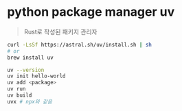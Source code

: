 # python package manager uv

> Rust로 작성된 패키지 관리자

```sh
curl -LsSf https://astral.sh/uv/install.sh | sh
# or
brew install uv

uv --version
uv init hello-world
uv add <package>
uv run
uv build
uvx # npx와 같음
```
